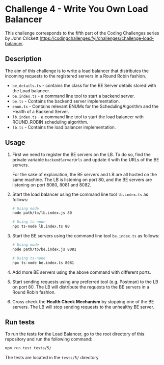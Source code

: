# Challenge 4 - Write You Own Load Balancer

This challenge corresponds to the fifth part of the Coding Challenges series by John Crickett https://codingchallenges.fyi/challenges/challenge-load-balancer.

## Description

The aim of this challenge is to write a load balancer that distributes the incoming requests to the registered servers in a Round Robin fashion.

- `be_details.ts` - contains the class for the BE Server details stored with the Load balancer.
- `be.index.ts` - a command line tool to start a backend server.
- `be.ts` - Contains the backend server implementation.
- `enum.ts` - Contains relevant ENUMs for the SchedulingAlgorithm and the Health of a Backend Server.
- `lb.index.ts` - a command line tool to start the load balancer with ROUND_ROBIN scheduling algorithm.
- `lb.ts` - Contains the load balancer implementation.

## Usage

1. First we need to register the BE servers on the LB. To do so, find the private variable `backendServerUrls` and update it with the URLs of the BE servers.

   For the sake of explanation, the BE servers and LB are all hosted on the same machine. The LB is listening on port 80, and the BE servers are listening on port 8080, 8081 and 8082.

2. Start the load balancer using the command line tool `lb.index.ts` as follows:

   ```bash
   # Using node
   node path/to/lb.index.js 80

   # Using ts-node
   npx ts-node lb.index.ts 80
   ```

3. Start the BE servers using the command line tool `be.index.ts` as follows:

   ```bash
   # Using node
   node path/to/be.index.js 8081

   # Using ts-node
   npx ts-node be.index.ts 8081
   ```

4. Add more BE servers using the above command with different ports.

5. Start sending requests using any preferred tool (e.g. Postman) to the LB on port 80. The LB will distribute the requests to the BE servers in a Round Robin fashion.

6. Cross check the **Health Check Mechanism** by stopping one of the BE servers. The LB will stop sending requests to the unhealthy BE server.

## Run tests

To run the tests for the Load Balancer, go to the root directory of this repository and run the following command:

```bash
npm run test tests/5/
```

The tests are located in the `tests/5/` directory.
